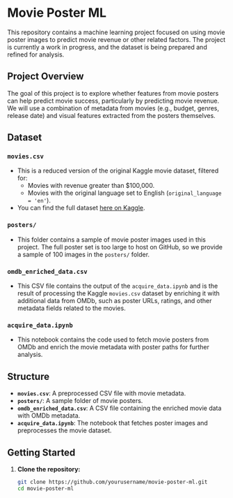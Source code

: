 # Movie Poster ML

This repository contains a machine learning project focused on using movie poster images to predict movie revenue or other related factors. The project is currently a work in progress, and the dataset is being prepared and refined for analysis.

## Project Overview

The goal of this project is to explore whether features from movie posters can help predict movie success, particularly by predicting movie revenue. We will use a combination of metadata from movies (e.g., budget, genres, release date) and visual features extracted from the posters themselves.

## Dataset

### `movies.csv`
- This is a reduced version of the original Kaggle movie dataset, filtered for:
  - Movies with revenue greater than $100,000.
  - Movies with the original language set to English (`original_language = 'en'`).
- You can find the full dataset [here on Kaggle](https://www.kaggle.com/datasets/akshaypawar7/millions-of-movies/data).

### `posters/`
- This folder contains a sample of movie poster images used in this project. The full poster set is too large to host on GitHub, so we provide a sample of 100 images in the `posters/` folder.

### `omdb_enriched_data.csv`
- This CSV file contains the output of the `acquire_data.ipynb` and is the result of processing the Kaggle `movies.csv` dataset by enriching it with additional data from OMDb, such as poster URLs, ratings, and other metadata fields related to the movies.

### `acquire_data.ipynb`
- This notebook contains the code used to fetch movie posters from OMDb and enrich the movie metadata with poster paths for further analysis.

## Structure

- **`movies.csv`**: A preprocessed CSV file with movie metadata.
- **`posters/`**: A sample folder of movie posters.
- **`omdb_enriched_data.csv`**: A CSV file containing the enriched movie data with OMDb metadata.
- **`acquire_data.ipynb`**: The notebook that fetches poster images and preprocesses the movie dataset.

## Getting Started

1. **Clone the repository:**
   ```bash
   git clone https://github.com/yourusername/movie-poster-ml.git
   cd movie-poster-ml
